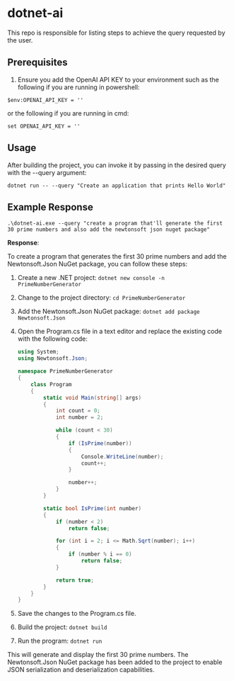 # dotnet-ai

This repo is responsible for listing steps to achieve the query requested by the user.

## Prerequisites

1. Ensure you add the OpenAI API KEY to your environment such as the following if you are running in powershell:

```
$env:OPENAI_API_KEY = ''
```

or the following if you are running in cmd:

```
set OPENAI_API_KEY = ''
```

## Usage

After building the project, you can invoke it by passing in the desired query with the --query argument:

```
dotnet run -- --query "Create an application that prints Hello World"
```

## Example Response

```
.\dotnet-ai.exe --query "create a program that'll generate the first 30 prime numbers and also add the newtonsoft json nuget package"
```

**Response**:

To create a program that generates the first 30 prime numbers and add the Newtonsoft.Json NuGet package, you can follow these steps:

1. Create a new .NET project:
   ```dotnet new console -n PrimeNumberGenerator```

2. Change to the project directory:
   ```cd PrimeNumberGenerator```

3. Add the Newtonsoft.Json NuGet package:
   ```dotnet add package Newtonsoft.Json```

4. Open the Program.cs file in a text editor and replace the existing code with the following code:
   ```csharp
   using System;
   using Newtonsoft.Json;

   namespace PrimeNumberGenerator
   {
       class Program
       {
           static void Main(string[] args)
           {
               int count = 0;
               int number = 2;

               while (count < 30)
               {
                   if (IsPrime(number))
                   {
                       Console.WriteLine(number);
                       count++;
                   }

                   number++;
               }
           }

           static bool IsPrime(int number)
           {
               if (number < 2)
                   return false;

               for (int i = 2; i <= Math.Sqrt(number); i++)
               {
                   if (number % i == 0)
                       return false;
               }

               return true;
           }
       }
   }
   ```

5. Save the changes to the Program.cs file.

6. Build the project:
   ```dotnet build```

7. Run the program:
   ```dotnet run```

This will generate and display the first 30 prime numbers. The Newtonsoft.Json NuGet package has been added to the project to enable JSON serialization and deserialization capabilities.